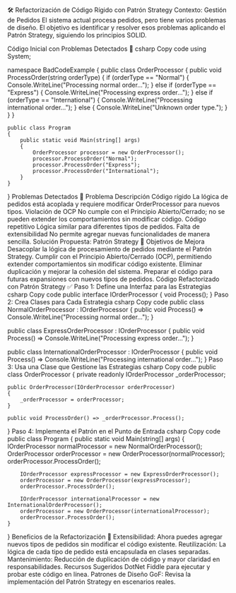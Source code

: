 🛠 Refactorización de Código Rígido con Patrón Strategy
Contexto: Gestión de Pedidos
El sistema actual procesa pedidos, pero tiene varios problemas de diseño. El objetivo es identificar y resolver esos problemas aplicando el Patrón Strategy, siguiendo los principios SOLID.

Código Inicial con Problemas Detectados 📜
csharp
Copy code
using System;

namespace BadCodeExample
{
    public class OrderProcessor
    {
        public void ProcessOrder(string orderType)
        {
            if (orderType == "Normal")
            {
                Console.WriteLine("Processing normal order...");
            }
            else if (orderType == "Express")
            {
                Console.WriteLine("Processing express order...");
            }
            else if (orderType == "International")
            {
                Console.WriteLine("Processing international order...");
            }
            else
            {
                Console.WriteLine("Unknown order type.");
            }
        }
    }

    public class Program
    {
        public static void Main(string[] args)
        {
            OrderProcessor processor = new OrderProcessor();
            processor.ProcessOrder("Normal");
            processor.ProcessOrder("Express");
            processor.ProcessOrder("International");
        }
    }
}
Problemas Detectados 🛑
Problema	Descripción
Código rígido	La lógica de pedidos está acoplada y requiere modificar OrderProcessor para nuevos tipos.
Violación de OCP	No cumple con el Principio Abierto/Cerrado; no se pueden extender los comportamientos sin modificar código.
Código repetitivo	Lógica similar para diferentes tipos de pedidos.
Falta de extensibilidad	No permite agregar nuevas funcionalidades de manera sencilla.
Solución Propuesta: Patrón Strategy 🚀
Objetivos de Mejora
Desacoplar la lógica de procesamiento de pedidos mediante el Patrón Strategy.
Cumplir con el Principio Abierto/Cerrado (OCP), permitiendo extender comportamientos sin modificar código existente.
Eliminar duplicación y mejorar la cohesión del sistema.
Preparar el código para futuras expansiones con nuevos tipos de pedidos.
Código Refactorizado con Patrón Strategy ✅
Paso 1: Define una Interfaz para las Estrategias
csharp
Copy code
public interface IOrderProcessor
{
    void Process();
}
Paso 2: Crea Clases para Cada Estrategia
csharp
Copy code
public class NormalOrderProcessor : IOrderProcessor
{
    public void Process() => Console.WriteLine("Processing normal order...");
}

public class ExpressOrderProcessor : IOrderProcessor
{
    public void Process() => Console.WriteLine("Processing express order...");
}

public class InternationalOrderProcessor : IOrderProcessor
{
    public void Process() => Console.WriteLine("Processing international order...");
}
Paso 3: Usa una Clase que Gestione las Estrategias
csharp
Copy code
public class OrderProcessor
{
    private readonly IOrderProcessor _orderProcessor;

    public OrderProcessor(IOrderProcessor orderProcessor)
    {
        _orderProcessor = orderProcessor;
    }

    public void ProcessOrder() => _orderProcessor.Process();
}
Paso 4: Implementa el Patrón en el Punto de Entrada
csharp
Copy code
public class Program
{
    public static void Main(string[] args)
    {
        IOrderProcessor normalProcessor = new NormalOrderProcessor();
        OrderProcessor orderProcessor = new OrderProcessor(normalProcessor);
        orderProcessor.ProcessOrder();

        IOrderProcessor expressProcessor = new ExpressOrderProcessor();
        orderProcessor = new OrderProcessor(expressProcessor);
        orderProcessor.ProcessOrder();

        IOrderProcessor internationalProcessor = new InternationalOrderProcessor();
        orderProcessor = new OrderProcessor(internationalProcessor);
        orderProcessor.ProcessOrder();
    }
}
Beneficios de la Refactorización 🎯
Extensibilidad: Ahora puedes agregar nuevos tipos de pedidos sin modificar el código existente.
Reutilización: La lógica de cada tipo de pedido está encapsulada en clases separadas.
Mantenimiento: Reducción de duplicación de código y mayor claridad en responsabilidades.
Recursos Sugeridos
DotNet Fiddle para ejecutar y probar este código en línea.
Patrones de Diseño GoF: Revisa la implementación del Patrón Strategy en escenarios reales.
